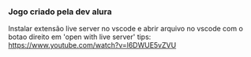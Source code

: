 ### Jogo criado pela dev alura

Instalar extensão live server no vscode e abrir arquivo no vscode com o botao direito em 'open with live server'
tips:
    https://www.youtube.com/watch?v=l6DWUE5vZVU




